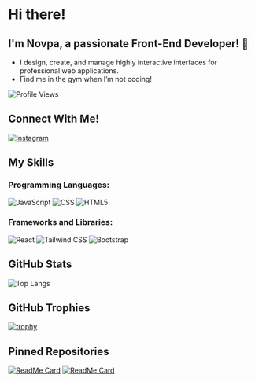 # Hi there!
## I'm Novpa, a passionate Front-End Developer! 👋

- I design, create, and manage highly interactive interfaces for professional web applications.
- Find me in the gym when I’m not coding!

![Profile Views](https://komarev.com/ghpvc/?username=Novpa&color=brightgreen)

## Connect With Me!
[![Instagram](https://img.shields.io/badge/Instagram-E4405F?style=flat&logo=instagram&logoColor=white)](https://www.instagram.com/novparodriguez/)

## My Skills
### Programming Languages:
![JavaScript](https://img.shields.io/badge/JavaScript-323330?style=flat&logo=javascript&logoColor=F7DF1E)
![CSS](https://img.shields.io/badge/CSS-1572B6?style=flat&logo=css3&logoColor=white)
![HTML5](https://img.shields.io/badge/HTML5-E34F26?style=flat&logo=html5&logoColor=white)

### Frameworks and Libraries:
![React](https://img.shields.io/badge/React-20232A?style=flat&logo=react&logoColor=61DAFB)
![Tailwind CSS](https://img.shields.io/badge/Tailwind_CSS-38B2AC?style=flat&logo=tailwind-css&logoColor=white)
![Bootstrap](https://img.shields.io/badge/Bootstrap-563D7C?style=flat&logo=bootstrap&logoColor=white)

## GitHub Stats
![Top Langs](https://github-readme-stats.vercel.app/api/top-langs/?username=Novpa&layout=compact&theme=radical)

## GitHub Trophies
[![trophy](https://github-profile-trophy.vercel.app/?username=Novpa&theme=onedark)](https://github.com/ryo-ma/github-profile-trophy)

## Pinned Repositories
[![ReadMe Card](https://github-readme-stats.vercel.app/api/pin/?username=Novpa&repo=Pig-Game&theme=radical)](https://github.com/Novpa/Pig-Game)
[![ReadMe Card](https://github-readme-stats.vercel.app/api/pin/?username=Novpa&repo=Guess-My-Number-Game&theme=radical)](https://github.com/Novpa/Guess-My-Number-Game)
